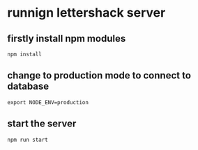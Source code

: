 # runnign lettershack server
## firstly install npm modules
```
npm install
```
## change to production mode to connect to database
```
export NODE_ENV=production
```
## start the server
```
npm run start
```
